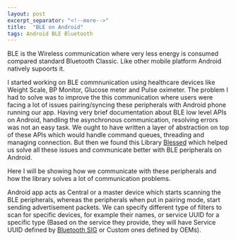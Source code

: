 ```yaml
---
layout: post
excerpt_separator: "<!--more-->"
title:  "BLE on Android"
tags: Android BLE Bluetooth
---
```


BLE is the Wireless communication where very less energy is consumed compared standard Bluetooth Classic. Like other mobile platform Android natively supoorts it.

I started working on BLE commnunication using healthcare devices like Weight Scale, BP Monitor, Glucose meter and Pulse oximeter. The problem I had to solve was to improve the this communication where users were facing a lot of issues pairing/syncing these peripherals with Android phone running our app. Having very brief documentation about BLE low level APIs on Android, handling the asynchronous communication, resolving errors was not an easy task. We ought to have written a layer of abstraction on top of these APIs which would handle command queues, threading and managing connection. But then we found this Library [Blessed](https://github.com/weliem/blessed-android) which helped us solve all these issues and communicate better with BLE peripherals on Android.

<!--more-->

Here I will be showing how we communicate with these peripherals and how the library solves a lot of communication problems.

Android app acts as Central or a master device which starts scanning the BLE peripherals, whereas the peripherals when put in pairing mode, start sending advertisement packets. We can specify different type of filters to scan for specific devices, for example their names, or service UUID for a specific type (Based on the service they provide, they will have Service UUID defined by [Bluetooth SIG](https://www.bluetooth.com/specifications/assigned-numbers/) or Custom ones defined by OEMs).



